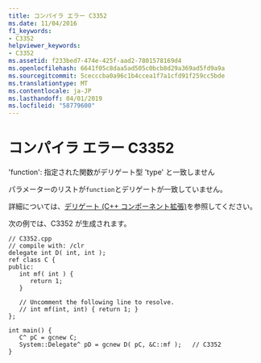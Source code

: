 ```yaml
---
title: コンパイラ エラー C3352
ms.date: 11/04/2016
f1_keywords:
- C3352
helpviewer_keywords:
- C3352
ms.assetid: f233bed7-474e-425f-aad2-7801578169d4
ms.openlocfilehash: 6641f05c8daa5ad505c0bcb8d29a369ad5fd9a9a
ms.sourcegitcommit: 5cecccba0a96c1b4ccea1f7a1cfd91f259cc5bde
ms.translationtype: MT
ms.contentlocale: ja-JP
ms.lasthandoff: 04/01/2019
ms.locfileid: "58779600"
---
```

# <a name="compiler-error-c3352"></a>コンパイラ エラー C3352

'function': 指定された関数がデリゲート型 'type' と一致しません

パラメーターのリストが`function`とデリゲートが一致していません。

詳細については、[デリゲート (C++ コンポーネント拡張)](../../extensions/delegate-cpp-component-extensions.md)を参照してください。

次の例では、C3352 が生成されます。

```
// C3352.cpp
// compile with: /clr
delegate int D( int, int );
ref class C {
public:
   int mf( int ) {
      return 1;
   }

   // Uncomment the following line to resolve.
   // int mf(int, int) { return 1; }
};

int main() {
   C^ pC = gcnew C;
   System::Delegate^ pD = gcnew D( pC, &C::mf );   // C3352
}
```
